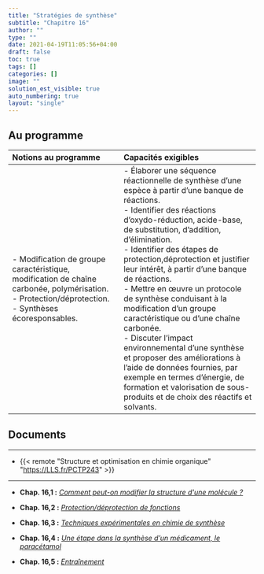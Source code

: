 ```yaml
---
title: "Stratégies de synthèse"
subtitle: "Chapitre 16"
author: ""
type: ""
date: 2021-04-19T11:05:56+04:00
draft: false
toc: true
tags: []
categories: []
image: ""
solution_est_visible: true
auto_numbering: true
layout: "single"
---
```


## Au programme

| Notions au programme | Capacités exigibles |
| :---- | :---- |
| - Modification de groupe caractéristique, modification de chaîne carbonée, polymérisation.<br />- Protection/déprotection.<br />- Synthèses écoresponsables. | - Élaborer une séquence réactionnelle de synthèse d’une espèce à partir d’une banque de réactions.<br />- Identifier des réactions d’oxydo-réduction, acide-base, de substitution, d’addition, d’élimination.<br />- Identifier des étapes de protection,déprotection et justifier leur intérêt, à partir d’une banque de réactions.<br />- Mettre en œuvre un protocole de synthèse conduisant à la modification d’un groupe caractéristique ou d’une chaîne carbonée.<br />- Discuter l’impact environnemental d’une synthèse et proposer des améliorations à l’aide de données fournies, par exemple en termes d’énergie, de formation et valorisation de sous-produits et de choix des réactifs et solvants. |

## Documents

----

- {{< remote "Structure et optimisation en chimie organique" "https://LLS.fr/PCTP243" >}}

----

- **Chap. 16,1 :** [*Comment peut-on modifier la structure d'une molécule ?*](1-modification-molecule-organique)

- **Chap. 16,2 :** [*Protection/déprotection de fonctions*](2-protection-fonctions)

- **Chap. 16,3 :** [*Techniques expérimentales en chimie de synthèse*](3-techniques-experimentales)

- **Chap. 16,4 :** [*Une étape dans la synthèse d’un médicament, le paracétamol*](4-synthese-paracetamol)

- **Chap. 16,5 :** [*Entraînement*](5-annale)
